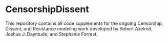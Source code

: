 # CensorshipDissent

This repository contains all code supplements for the ongoing Censorship, Dissent, and Resistance modeling work developed by Robert Axelrod, Joshua J. Daymude, and Stephanie Forrest.

